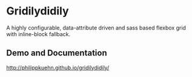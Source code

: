 # Gridilydidily

A highly configurable, data-attribute driven and sass based flexbox grid with inline-block fallback.

## Demo and Documentation
http://philippkuehn.github.io/gridilydidily/
